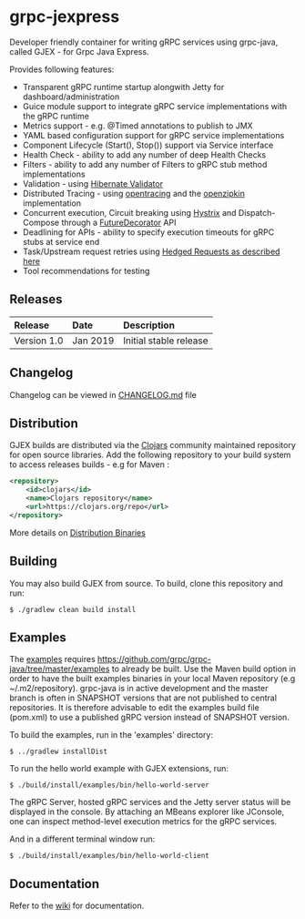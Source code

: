 # grpc-jexpress
Developer friendly container for writing gRPC services using grpc-java, called GJEX - for Grpc Java Express.

Provides following features:
* Transparent gRPC runtime startup alongwith Jetty for dashboard/administration
* Guice module support to integrate gRPC service implementations with the gRPC runtime
* Metrics support - e.g. @Timed annotations to publish to JMX
* YAML based configuration support for gRPC service implementations
* Component Lifecycle (Start(), Stop()) support via Service interface
* Health Check - ability to add any number of deep Health Checks
* Filters - ability to add any number of Filters to gRPC stub method implementations
* Validation - using [Hibernate Validator](http://hibernate.org/validator/)
* Distributed Tracing - using [opentracing](http://opentracing.io/) and the [openzipkin](https://github.com/openzipkin/brave) implementation
* Concurrent execution, Circuit breaking using [Hystrix](https://github.com/Netflix/Hystrix) and Dispatch-Compose through a [FutureDecorator](https://github.com/flipkart-incubator/grpc-jexpress/blob/master/core/src/main/java/com/flipkart/gjex/core/task/FutureDecorator.java) API
* Deadlining for APIs - ability to specify execution timeouts for gRPC stubs at service end
* Task/Upstream request retries using [Hedged Requests as described here](https://cseweb.ucsd.edu/~gmporter/classes/fa17/cse124/post/schedule/p74-dean.pdf)
* Tool recommendations for testing

## Releases
| Release | Date | Description |
|:---------------------------------|:----------------|:------------|
| Version 1.0                      | Jan 2019        |  Initial stable release

## Changelog
Changelog can be viewed in [CHANGELOG.md](https://github.com/flipkart-incubator/grpc-jexpress/blob/master/CHANGELOG.md) file

## Distribution
GJEX builds are distributed via the [Clojars](https://clojars.org/) community maintained repository for open source libraries. 
Add the following repository to your build system to access releases builds - e.g for Maven :

```xml
<repository>
    <id>clojars</id>
    <name>Clojars repository</name>
    <url>https://clojars.org/repo</url>
</repository>
```
More details on [Distribution Binaries](https://github.com/flipkart-incubator/grpc-jexpress/wiki/Distribution-Binaries)

## Building
You may also build GJEX from source. To build, clone this repository and run:

```
$ ./gradlew clean build install
```

## Examples
The [examples](https://github.com/flipkart-incubator/grpc-jexpress/tree/master/examples) requires https://github.com/grpc/grpc-java/tree/master/examples to already be built. 
Use the Maven build option in order to have the built examples binaries in your local Maven repository (e.g ~/.m2/repository). grpc-java is in active development and the master branch is often in SNAPSHOT versions that are not published to central repositories. It is therefore advisable to edit the examples build file (pom.xml) to use a published gRPC version instead of SNAPSHOT version.

To build the examples, run in the 'examples' directory:

```
$ ../gradlew installDist
```
To run the hello world example with GJEX extensions, run:

```
$ ./build/install/examples/bin/hello-world-server
```
The gRPC Server, hosted gRPC services and the Jetty server status will be displayed in the console. By attaching an MBeans explorer like JConsole, one can inspect method-level execution metrics for the gRPC services.

And in a different terminal window run:

```
$ ./build/install/examples/bin/hello-world-client
```

## Documentation
Refer to the [wiki](https://github.com/flipkart-incubator/grpc-jexpress/wiki) for documentation. 
